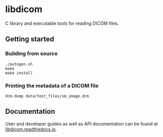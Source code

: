 # libdicom

C library and executable tools for reading DICOM files.

## Getting started

### Building from source

```none
./autogen.sh
make
make install
```

### Printing the metadata of a DICOM file

```none
dcm-dump data/test_files/sm_image.dcm
```

## Documentation

User and developer guides as well as API documentation can be found at [libdicom.readthedocs.io](https://libdicom.readthedocs.io/en/latest/).
